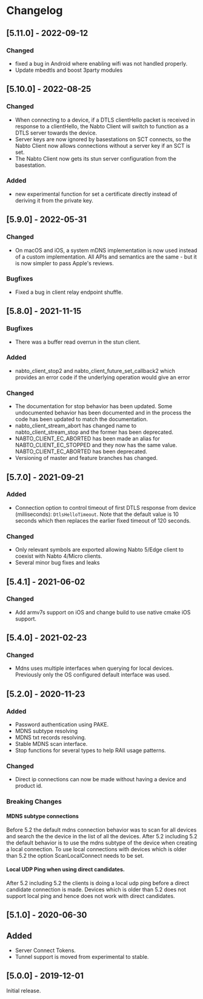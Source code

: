 # Changelog

## [5.11.0] - 2022-09-12
### Changed
 * fixed a bug in Android where enabling wifi was not handled properly.
 * Update mbedtls and boost 3party modules

## [5.10.0] - 2022-08-25
### Changed
 * When connecting to a device, if a DTLS clientHello packet is received in response to a clientHello, the Nabto Client will switch to function as a DTLS server towards the device.
 * Server keys are now ignored by basestations on SCT connects, so the Nabto Client now allows connections without a server key if an SCT is set.
 * The Nabto Client now gets its stun server configuration from the basestation.

### Added
 * new experimental function for set a certificate directly instead of deriving it from the private key.

## [5.9.0] - 2022-05-31

### Changed
 * On macOS and iOS, a system mDNS implementation is now used instead of a custom implementation. All APIs and semantics are the same - but it is now simpler to pass Apple's reviews.

### Bugfixes
 * Fixed a bug in client relay endpoint shuffle.

## [5.8.0] - 2021-11-15

### Bugfixes
 * There was a buffer read overrun in the stun client.

### Added
 * nabto_client_stop2 and nabto_client_future_set_callback2 which provides an
   error code if the underlying operation would give an error

### Changed
 * The documentation for stop behavior has been updated. Some undocumented
   behavior has been documented and in the process the code has been updated to
   match the documentation.
 * nabto_client_stream_abort has changed name to nabto_client_stream_stop and
   the former has been deprecated.
 * NABTO_CLIENT_EC_ABORTED has been made an alias for NABTO_CLIENT_EC_STOPPED
   and they now has the same value. NABTO_CLIENT_EC_ABORTED has been deprecated.
 * Versioning of master and feature branches has changed.

## [5.7.0] - 2021-09-21

### Added
 * Connection option to control timeout of first DTLS response from device (milliseconds): `DtlsHelloTimeout`. Note that the default value is 10 seconds which then replaces the earlier fixed timeout of 120 seconds.

### Changed
 * Only relevant symbols are exported allowing Nabto 5/Edge client to coexist with Nabto 4/Micro clients.
 * Several minor bug fixes and leaks


## [5.4.1] - 2021-06-02

### Changed
  * Add armv7s support on iOS and change build to use native cmake iOS support.

## [5.4.0] - 2021-02-23

### Changed
  * Mdns uses multiple interfaces when querying for local devices. Previously only the OS configured default interface was used.

## [5.2.0] - 2020-11-23

### Added

  * Password authentication using PAKE.
  * MDNS subtype resolving
  * MDNS txt records resolving.
  * Stable MDNS scan interface.
  * Stop functions for several types to help RAII usage patterns.


### Changed

  * Direct ip connections can now be made without having a device and product id.

### Breaking Changes

#### MDNS subtype connections

Before 5.2 the default mdns connection behavior was to scan for all
devices and search the the device in the list of all the
devices. After 5.2 including 5.2 the default behavior is to use the
mdns subtype of the device when creating a local connection.  To use
local connections with devices which is older than 5.2 the option
ScanLocalConnect needs to be set.

#### Local UDP Ping when using direct candidates.

After 5.2 including 5.2 the clients is doing a local udp ping before a
direct candidate connection is made. Devices which is older than 5.2
does not support local ping and hence does not work with direct
candidates.

## [5.1.0] - 2020-06-30

## Added

 - Server Connect Tokens.
 - Tunnel support is moved from experimental to stable.

## [5.0.0] - 2019-12-01

Initial release.
